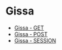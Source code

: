 Gissa
===========================


<ul class="nav flex-column">
  <li class="nav-item"><a href="guess/get" class="">Gissa - GET</a></li>
  <li class="nav-item"><a href="guess/post" class="">Gissa - POST</a></li>
  <li class="nav-item"><a href="guess/session" class="">Gissa - SESSION</a></li>
</ul>
